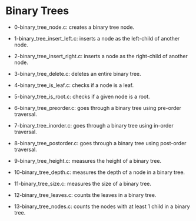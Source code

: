 # Binary Trees

* 0-binary_tree_node.c: creates a binary tree node.

* 1-binary_tree_insert_left.c: inserts a node as the left-child of another node.

* 2-binary_tree_insert_right.c: inserts a node as the right-child of another node.

* 3-binary_tree_delete.c: deletes an entire binary tree.

* 4-binary_tree_is_leaf.c: checks if a node is a leaf.

* 5-binary_tree_is_root.c: checks if a given node is a root.

* 6-binary_tree_preorder.c: goes through a binary tree using pre-order traversal.

* 7-binary_tree_inorder.c: goes through a binary tree using in-order traversal.

* 8-binary_tree_postorder.c: goes through a binary tree using post-order traversal.

* 9-binary_tree_height.c: measures the height of a binary tree.

* 10-binary_tree_depth.c: measures the depth of a node in a binary tree.

* 11-binary_tree_size.c: measures the size of a binary tree.

* 12-binary_tree_leaves.c: counts the leaves in a binary tree.

* 13-binary_tree_nodes.c: counts the nodes with at least 1 child in a binary tree.


